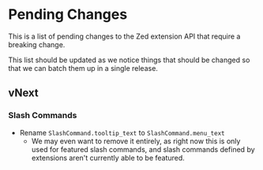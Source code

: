 # Pending Changes

This is a list of pending changes to the Zed extension API that require a breaking change.

This list should be updated as we notice things that should be changed so that we can batch them up in a single release.

## vNext

### Slash Commands

- Rename `SlashCommand.tooltip_text` to `SlashCommand.menu_text`
  - We may even want to remove it entirely, as right now this is only used for featured slash commands, and slash commands defined by extensions aren't currently able to be featured.
